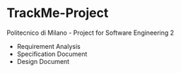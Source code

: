 # TrackMe-Project
Politecnico di Milano - Project for Software Engineering 2
- Requirement Analysis
- Specification Document
- Design Document
